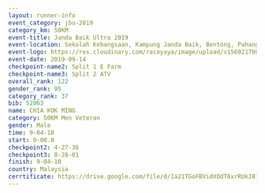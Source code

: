 ```yaml
---
layout: runner-info 
event_category: jbu-2019 
category_km: 50KM 
event-title: Janda Baik Ultra 2019
event-location: Sekolah Kebangsaan, Kampung Janda Baik, Bentong, Pahang, Malaysia 
event-logo: https://res.cloudinary.com/raceyaya/image/upload/v1569217009/logo/janda-baik_vch1pc.jpg 
event-date: 2019-09-14 
checkpoint-name2: Split 1 E Farm 
checkpoint-name3: Split 2 ATV 
overall_rank: 122
gender_rank: 95
category_rank: 37
bib: 52063
name: CHIA KOK MING
category: 50KM Men Veteran
gender: Male
time: 9-04-10
start: 0-00.0
checkpoint2: 4-27-36
checkpoint3: 8-28-01
finish: 9-04-10
country: Malaysia
cerrtificate: https://drive.google.com/file/d/1a21TGoFBVidXOdT6xrRUkJ81H54pV6p7/view?usp=sharing
---
```

